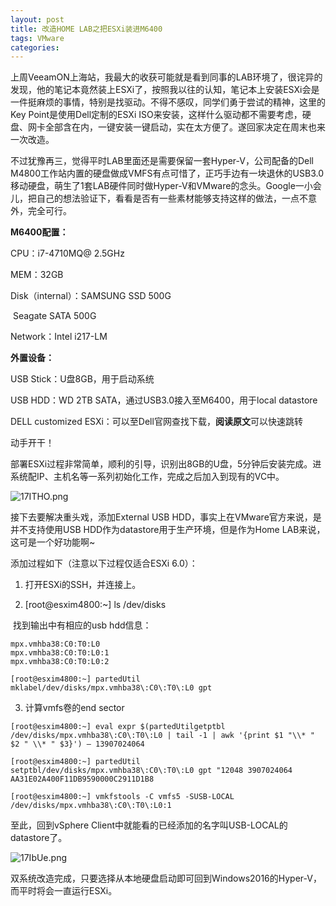 ```yaml
---
layout: post
title: 改造HOME LAB之把ESXi装进M6400
tags: VMware
categories: 
---
```


上周VeeamON上海站，我最大的收获可能就是看到同事的LAB环境了，很诧异的发现，他的笔记本竟然装上ESXi了，按照我以往的认知，笔记本上安装ESXi会是一件挺麻烦的事情，特别是找驱动。不得不感叹，同学们勇于尝试的精神，这里的Key Point是使用Dell定制的ESXi ISO来安装，这样什么驱动都不需要考虑，硬盘、网卡全部含在内，一键安装一键启动，实在太方便了。遂回家决定在周末也来一次改造。



不过犹豫再三，觉得平时LAB里面还是需要保留一套Hyper-V，公司配备的Dell M4800工作站内置的硬盘做成VMFS有点可惜了，正巧手边有一块退休的USB3.0移动硬盘，萌生了1套LAB硬件同时做Hyper-V和VMware的念头。Google一小会儿，把自己的想法验证下，看看是否有一些素材能够支持这样的做法，一点不意外，完全可行。



**M6400配置：**

CPU：i7-4710MQ@ 2.5GHz

MEM：32GB

Disk（internal）：SAMSUNG SSD 500G

​                Seagate SATA 500G

Network：Intel i217-LM

**外置设备：**

USB Stick：U盘8GB，用于启动系统

USB HDD：WD 2TB SATA，通过USB3.0接入至M6400，用于local datastore

DELL customized ESXi：可以至Dell官网查找下载，**阅读原文**可以快速跳转



动手开干！

部署ESXi过程非常简单，顺利的引导，识别出8GB的U盘，5分钟后安装完成。进系统配IP、主机名等一系列初始化工作，完成之后加入到现有的VC中。

![17ITHO.png](https://s2.ax1x.com/2020/02/12/17ITHO.png)



接下去要解决重头戏，添加External USB HDD，事实上在VMware官方来说，是并不支持使用USB HDD作为datastore用于生产环境，但是作为Home LAB来说，这可是一个好功能啊~



添加过程如下（注意以下过程仅适合ESXi 6.0）：

1. 打开ESXi的SSH，并连接上。

2. [root@esxim4800:~] ls /dev/disks

​    找到输出中有相应的usb hdd信息：

```
mpx.vmhba38:C0:T0:L0
mpx.vmhba38:C0:T0:L0:1
mpx.vmhba38:C0:T0:L0:2
```

```
[root@esxim4800:~] partedUtil mklabel/dev/disks/mpx.vmhba38\:C0\:T0\:L0 gpt
```

3. 计算vmfs卷的end sector

```
[root@esxim4800:~] eval expr $(partedUtilgetptbl /dev/disks/mpx.vmhba38\:C0\:T0\:L0 | tail -1 | awk '{print $1 "\\* " $2 " \\* " $3}') – 13907024064
```

```
[root@esxim4800:~] partedUtil setptbl/dev/disks/mpx.vmhba38\:C0\:T0\:L0 gpt "12048 3907024064 AA31E02A400F11DB9590000C2911D1B8 
```

```
[root@esxim4800:~] vmkfstools -C vmfs5 -SUSB-LOCAL /dev/disks/mpx.vmhba38\:C0\:T0\:L0:1
```

至此，回到vSphere Client中就能看的已经添加的名字叫USB-LOCAL的datastore了。

![17IbUe.png](https://s2.ax1x.com/2020/02/12/17IbUe.png)

双系统改造完成，只要选择从本地硬盘启动即可回到Windows2016的Hyper-V，而平时将会一直运行ESXi。